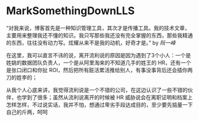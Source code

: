 # MarkSomethingDownLLS

“对我来说，博客首先是一种知识管理工具，其次才是传播工具。我的技术文章，主要用来整理我还不懂的知识。我只写那些我还没有完全掌握的东西，那些我精通的东西，往往没有动力写。炫耀从来不是我的动机，好奇才是。”  by *阮一峰*

在这里，我可以直言不讳的说，离开流利说的原因是因为遇到了3个小人：一个是姓姚的数据团队负责人，一个是从阿里淘来的不知道几手的姓王的 HR，还有一个是张口闭口和你扯 ROI，然后把所有脏活累活推给别人，有事没事背后还会插你两刀的姓李的；

从我个人心底来讲，我觉得流利说是一个不错的公司，在这边认识了一些不错的伙伴，也学到了很多；虽然从流利说离开的时候被 HR 威胁说会在离职证明和档案上怎样怎样，不过说实话，我并不怕，想通过卑劣手段达成目的，至少要先掂量一下自己的斤两，呵呵
